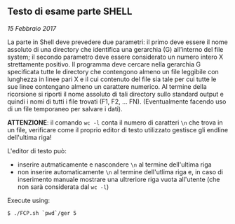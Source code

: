 ## Testo di esame parte SHELL
*15 Febbraio 2017*

La parte in Shell deve prevedere due parametri: il primo deve essere il nome assoluto di una directory che identifica una gerarchia (G) all’interno del file system; il secondo parametro deve essere considerato un numero intero X strettamente positivo. Il programma deve cercare nella gerarchia G specificata tutte le directory che contengono almeno un file leggibile con lunghezza in linee pari  X e il cui contenuto del file sia tale per cui tutte le sue linee contengano almeno un carattere numerico. Al termine della ricorsione si riporti il nome assoluto di tali directory sullo standard output e quindi i nomi di tutti i file trovati (F1, F2, … FN).
(Eventualmente facendo uso di un file temporaneo per salvare i dati).

**ATTENZIONE**: il comando `wc -l` conta il  numero di caratteri `\n` che trova in un file, verificare come il proprio editor di testo utilizzato gestisce gli endline dell'ultima riga!

L'editor di testo può:
* inserire autmaticamente e nascondere `\n` al termine dell'ultima riga
* non inserire automaticamente `\n` al termine dell'utlima riga e, in caso di inserimento manuale mostrare una ultreriore riga vuota all'utente (che non sarà considerata dal `wc -l`)

Execute using:
```console
$ ./FCP.sh `pwd`/ger 5
```
